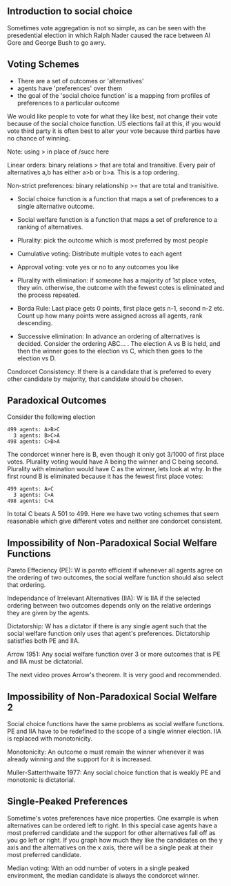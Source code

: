 ## Introduction to social choice

Sometimes vote aggregation is not so simple, as can be seen with the presedential election in which Ralph Nader caused the race between Al Gore and George Bush to go awry.

## Voting Schemes

- There are a set of outcomes or 'alternatives'
- agents have 'preferences' over them
- the goal of the 'social choice function' is a mapping from profiles of preferences to a particular outcome

We would like people to vote for what they like best, not change their vote because of the social choice function. US elections fail at this, if you would vote third party it is often best to alter your vote because third parties have no chance of winning.

Note: using > in place of /succ here

Linear orders: binary relations > that are total and transitive. Every pair of alternatives a,b has either a>b or b>a. This is a top ordering.

Non-strict preferences: binary relationship >= that are total and tranisitive. 

- Social choice function is a function that maps a set of preferences to a single alternative outcome.
- Social welfare function is a function that maps a set of preference to a ranking of alternatives.

- Plurality: pick the outcome which is most preferred by most people
- Cumulative voting: Distribute multiple votes to each agent
- Approval voting: vote yes or no to any outcomes you like
- Plurality with elimination: if someone has a majority of 1st place votes, they win. otherwise, the outcome with the fewest cotes is eliminated and the process repeated.
- Borda Rule: Last place gets 0 points, first place gets n-1, second n-2 etc. Count up how many points were assigned across all agents, rank descending.
- Successive elimination: In advance an ordering of alternatives is decided. Consider the ordering ABC... . The election A vs B is held, and then the winner goes to the election vs C, which then goes to the election vs D. 

Condorcet Consistency: If there is a candidate that is preferred to every other candidate by majority, that candidate should be chosen.

## Paradoxical Outcomes

Consider the following election 
```
499 agents: A>B>C
  3 agents: B>C>A
498 agents: C>B>A
```
The condorcet winner here is B, even though it only got 3/1000 of first place votes. Plurality voting would have A being the winner and C being second. Plurality with elmination would have C as the winner, lets look at why. In the first round B is eliminated because it has the fewest first place votes:
```
499 agents: A>C
  3 agents: C>A
498 agents: C>A
```
In total C beats A 501 to 499. Here we have two voting schemes that seem reasonable which give different votes and neither are condorcet consistent.

## Impossibility of Non-Paradoxical Social Welfare Functions

Pareto Effeciency (PE): W is pareto efficient if whenever all agents agree on the ordering of two outcomes, the social welfare function should also select that ordering.

Independance of Irrelevant Alternatives (IIA): W is IIA if the selected ordering between two outcomes depends only on the relative orderings they are given by the agents.

Dictatorship: W has a dictator if there is any single agent such that the social welfare function only uses that agent's preferences. Dictatorship satistfies both PE and IIA.

Arrow 1951: Any social welfare function over 3 or more outcomes that is PE and IIA must be dictatorial.

The next video proves Arrow's theorem. It is very good and recommended.

## Impossibility of Non-Paradoxical Social Welfare 2

Social choice functions have the same problems as social welfare functions. PE and IIA have to be redefined to the scope of a single winner election. IIA is replaced with monotonicity.

Monotonicity: An outcome o must remain the winner whenever it was already winning and the support for it is increased.

Muller-Satterthwaite 1977: Any social choice function that is weakly PE and monotonic is dictatorial.

## Single-Peaked Preferences

Sometime's votes preferences have nice properties. One example is when alternatives can be ordered left to right. In this special case agents have a most preferred candidate and the support for other alternatives fall off as you go left or right. If you graph how much they like the candidates on the y axis and the alternatives on the x axis, there will be a single peak at their most preferred candidate.

Median voting: With an odd number of voters in a single peaked environment, the median candidate is always the condorcet winner.














